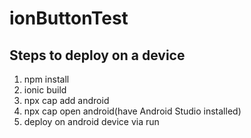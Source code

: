 # ionButtonTest

## Steps to deploy on a device

1. npm install
2. ionic build
3. npx cap add android
4. npx cap open android(have Android Studio installed)
5. deploy on android device via run
